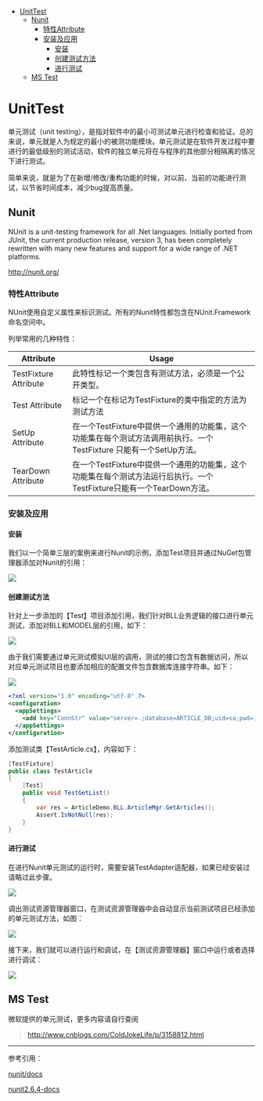 <!-- TOC -->

- [UnitTest](#unittest)
    - [Nunit](#nunit)
        - [特性Attribute](#特性attribute)
        - [安装及应用](#安装及应用)
            - [安装](#安装)
            - [创建测试方法](#创建测试方法)
            - [进行测试](#进行测试)
    - [MS Test](#ms-test)

<!-- /TOC -->

<a id="markdown-unittest" name="unittest"></a>
# UnitTest
单元测试（unit testing），是指对软件中的最小可测试单元进行检查和验证。总的来说，单元就是人为规定的最小的被测功能模块。单元测试是在软件开发过程中要进行的最低级别的测试活动，软件的独立单元将在与程序的其他部分相隔离的情况下进行测试。

简单来说，就是为了在新增/修改/重构功能的时候，对以前、当前的功能进行测试，以节省时间成本，减少bug提高质量。

<a id="markdown-nunit" name="nunit"></a>
## Nunit
NUnit is a unit-testing framework for all .Net languages. Initially ported from JUnit, the current production release, version 3, has been completely rewritten with many new features and support for a wide range of .NET platforms.

http://nunit.org/

<a id="markdown-特性attribute" name="特性attribute"></a>
### 特性Attribute
NUnit使用自定义属性来标识测试。所有的Nunit特性都包含在NUnit.Framework命名空间中。

列举常用的几种特性：

Attribute | Usage
----------|------
TestFixture Attribute | 此特性标记一个类包含有测试方法，必须是一个公开类型。
Test Attribute | 标记一个在标记为TestFixture的类中指定的方法为测试方法
SetUp Attribute | 在一个TestFixture中提供一个通用的功能集，这个功能集在每个测试方法调用前执行。一个TestFixture 只能有一个SetUp方法。
TearDown Attribute | 在一个TestFixture中提供一个通用的功能集，这个功能集在每个测试方法运行后执行。一个TestFixture只能有一个TearDown方法。

<a id="markdown-安装及应用" name="安装及应用"></a>
### 安装及应用

<a id="markdown-安装" name="安装"></a>
#### 安装
我们以一个简单三层的案例来进行Nunit的示例，添加Test项目并通过NuGet包管理器添加对Nunit的引用：

![](..\assets\Enterprise\Nunit_nuget1.png)

<a id="markdown-创建测试方法" name="创建测试方法"></a>
#### 创建测试方法
针对上一步添加的【Test】项目添加引用，我们针对BLL业务逻辑的接口进行单元测试，添加对BLL和MODEL层的引用，如下：

![](..\assets\Enterprise\Nunit_create1.png)

由于我们需要通过单元测试模拟UI层的调用，测试的接口包含有数据访问，所以对应单元测试项目也要添加相应的配置文件包含数据库连接字符串。如下：

![](..\assets\Enterprise\Nunit_create2.png)

```xml
<?xml version="1.0" encoding="utf-8" ?>
<configuration>
  <appSettings>
    <add key="ConnStr" value="server=.;database=ARTICLE_DB;uid=sa;pwd=1;"/>
  </appSettings>
</configuration>
```

添加测试类【TestArticle.cs】，内容如下：
```cs
[TestFixture]
public class TestArticle
{
    [Test]
    public void TestGetList()
    {
        var res = ArticleDemo.BLL.ArticleMgr.GetArticles();
        Assert.IsNotNull(res);
    }
}
```

<a id="markdown-进行测试" name="进行测试"></a>
#### 进行测试

在进行Nunit单元测试的运行时，需要安装TestAdapter适配器，如果已经安装过请略过此步骤。

![](..\assets\Enterprise\Nunit_adapter1.png)

调出测试资源管理器窗口，在测试资源管理器中会自动显示当前测试项目已经添加的单元测试方法，如图：

![](..\assets\Enterprise\Nunit_create3.png)

接下来，我们就可以进行运行和调试，在【测试资源管理器】窗口中运行或者选择进行调试：

![](..\assets\Enterprise\Nunit_run1.gif)

<a id="markdown-ms-test" name="ms-test"></a>
## MS Test
微软提供的单元测试，更多内容请自行查阅

> http://www.cnblogs.com/ColdJokeLife/p/3158812.html

---

参考引用：

[nunit/docs](https://github.com/nunit/docs/wiki/Installation)

[nunit2.6.4-docs](http://nunit.org/docs/2.6.4/docHome.html)